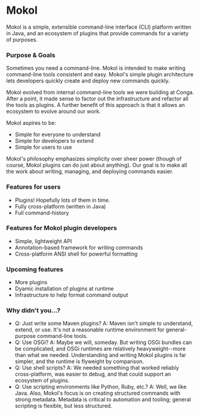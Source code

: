 Mokol
=====

Mokol is a simple, extensible command-line interface (CLI) platform written in Java, and an ecosystem of plugins that provide commands for a variety of purposes.

### Purpose & Goals
Sometimes you need a command-line. Mokol is intended to make writing command-line tools consistent and easy. Mokol's simple plugin architecture lets developers quickly create and deploy new commands quickly.

Mokol evolved from internal command-line tools we were building at Conga. After a point, it made sense to factor out the infrastructure and refactor all the tools as plugins. A further benefit of this approach is that it allows an ecosystem to evolve around our work.

Mokol aspires to be:
- Simple for everyone to understand
- Simple for developers to extend
- Simple for users to use

Mokol's philosophy emphasizes simplicity over sheer power (though of course, Mokol plugins can do just about anything). Our goal is to make all the work about writing, managing, and deploying commands easier.

### Features for users
- Plugins! Hopefully lots of them in time.
- Fully cross-platform (written in Java)
- Full command-history

### Features for Mokol plugin developers
- Simple, lightweight API
- Annotation-based framework for writing commands
- Cross-platform ANSI shell for powerful formatting

### Upcoming features
- More plugins
- Dyamic installation of plugins at runtime
- Infrastructure to help format command output

### Why didn't you...?
- Q: Just write some Maven plugins?
  A: Maven isn't simple to understand, extend, or use. It's not a reasonable runtime environment for general-purpose command-line tools.
- Q: Use OSGi?
  A: Maybe we will, someday. But writing OSGi bundles can be complicated, and OSGi runtimes are relatively heavyweight--more than what we needed. Understanding and writing Mokol plugins is far simpler, and the runtime is flyweight by comparison.
- Q: Use shell scripts?
  A: We needed something that worked reliably cross-platform, was easier to debug, and that could support an ecosystem of plugins.
- Q: Use scripting environments like Python, Ruby, etc.?
  A: Well, we like Java. Also, Mokol's focus is on creating structured commands with strong metadata. Metadata is critical to automation and tooling; general scripting is flexible, but less structured.